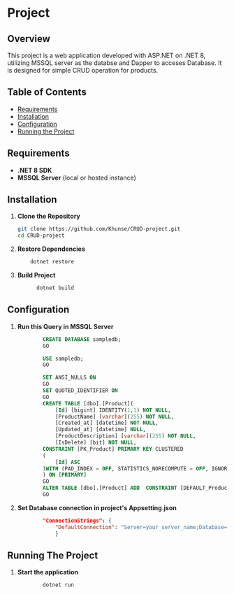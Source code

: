 # Project

## Overview
This project is a web application developed with ASP.NET on .NET 8, utilizing MSSQL server as the databse and Dapper to acceses Database. It is designed for simple CRUD operation for products.

## Table of Contents
- [Requirements](#requirements)
- [Installation](#installation)
- [Configuration](#configuration)
- [Running the Project](#running-the-project)

## Requirements
- **.NET 8 SDK**
- **MSSQL Server** (local or hosted instance)

## Installation
1. **Clone the Repository**

   ```bash
   git clone https://github.com/Khunse/CRUD-project.git
   cd CRUD-project
   ```

2. **Restore Dependencies**

	```bash
		dotnet restore
	```

3. **Build Project**

	```bash
		  dotnet build
	```


## Configuration

1. **Run this Query in MSSQL Server**

	```sql
			CREATE DATABASE sampledb;
			GO

			USE sampledb;
			GO

			SET ANSI_NULLS ON
			GO
			SET QUOTED_IDENTIFIER ON
			GO
			CREATE TABLE [dbo].[Product](
				[Id] [bigint] IDENTITY(1,1) NOT NULL,
				[ProductName] [varchar](255) NOT NULL,
				[Created_at] [datetime] NOT NULL,
				[Updated_at] [datetime] NULL,
				[ProductDescription] [varchar](255) NOT NULL,
				[IsDelete] [bit] NOT NULL,
			CONSTRAINT [PK_Product] PRIMARY KEY CLUSTERED 
			(
				[Id] ASC
			)WITH (PAD_INDEX = OFF, STATISTICS_NORECOMPUTE = OFF, IGNORE_DUP_KEY = OFF, ALLOW_ROW_LOCKS = ON, ALLOW_PAGE_LOCKS = ON) ON [PRIMARY]
			) ON [PRIMARY]
			GO
			ALTER TABLE [dbo].[Product] ADD  CONSTRAINT [DEFAULT_Product_IsDelete]  DEFAULT ((0)) FOR [IsDelete]
			GO
	```

2. **Set Database connection in project's Appsetting.json**

	```json
			"ConnectionStrings": {
				"DefaultConnection": "Server=your_server_name;Database=your_database_name;User Id=your_user_id;Password=your_password;"
				}
	```

## Running The Project

1. **Start the application**

	```bash
			dotnet run
	```